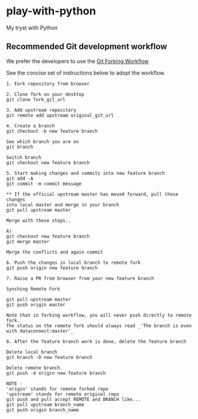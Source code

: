 # play-with-python
My tryst with Python

## Recommended Git development workflow

We prefer the developers to use the [Git Forking Workflow](https://www.atlassian.com/git/tutorials/comparing-workflows/forking-workflow)

See the concise set of instructions below to adopt the workflow.

```
1. Fork repository from browser

2. Clone fork on your desktop
git clone fork_git_url

3. Add upstream repository
git remote add upstream original_git_url

4. Create a branch
git checkout -b new feature branch

See which branch you are on
git branch

Switch branch
git checkout new feature branch

5. Start making changes and commits into new feature branch
git add -A
git commit -m commit message

** If the official upstream master has moved forward, pull those changes
into local master and merge in your branch
git pull upstream master

Merge with these steps..

A)
git checkout new feature branch
git merge master

Merge the conflicts and again commit

6. Push the changes in local branch to remote fork
git push origin new feature branch

7. Raise a PR from browser from your new feature branch

Synching Remote Fork

git pull upstream master
git push origin master

Note that in forking workflow, you will never push directly to remote fork.
The status on the remote fork should always read _'The branch is even with dataconnect:master'_

8. After the feature branch work is done, delete the feature branch

Delete local branch
git branch -D new feature branch

Delete remote branch
git push -d origin new feature branch

NOTE -
'origin' stands for remote forked repo
'upstream' stands for remote original repo
git push and pull accept REMOTE and BRANCH like...
git pull upstream branch_name
git push origin branch_name

```